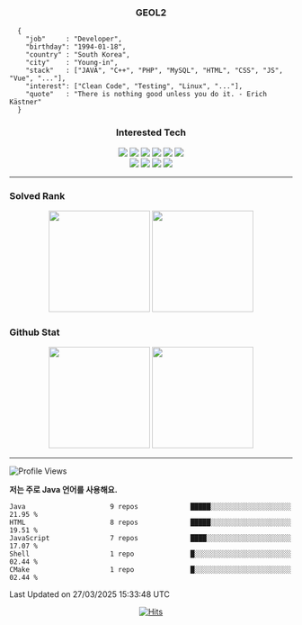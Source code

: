 <div align="center">

  ### GEOL2
</div>

```
  {
    "job"     : "Developer",
    "birthday": "1994-01-18",
    "country" : "South Korea",
    "city"    : "Young-in",
    "stack"   : ["JAVA", "C++", "PHP", "MySQL", "HTML", "CSS", "JS", "Vue", "..."],
    "interest": ["Clean Code", "Testing", "Linux", "..."], 
    "quote"   : "There is nothing good unless you do it. - Erich Kästner"
  }
  ```
  
<div align="center">
  
  ### Interested Tech
  
  <img src="https://img.shields.io/badge/Laravel-F05340?style=flat-square&logo=Laravel&logoColor=white">
  <img src="https://img.shields.io/badge/SpringBoot-6DB33F?style=flat-square&logo=SpringBoot&logoColor=white">
  <img src="https://img.shields.io/badge/-NestJs-ea2845?style=flat-square&logo=nestjs&logoColor=white">
  <img src="https://img.shields.io/badge/Express-000000?style=flat-square&logo=Express&logoColor=white">
  <img src="https://img.shields.io/badge/Three.js-000000?style=flat-square&logo=Three.js&logoColor=white">
  <img src="https://img.shields.io/badge/OpenAI-%23412991?style=flat-square&logo=openai&logoColor=white">
  <br>
  <img src="https://img.shields.io/badge/Java-ED8B00?style=flat-square&logo=openjdk&logoColor=white">
  <img src="https://img.shields.io/badge/JavaScript-F7DF1E?style=flat-square&logo=JavaScript&logoColor=black">
  <img src="https://img.shields.io/badge/TypeScript-007acc?style=flat-square&logo=TypeScript&logoColor=black">
  <img src="https://img.shields.io/badge/MySQL-4479A1?style=flat-square&logo=mysql&logoColor=white"><br>

</div>

------------

  ### Solved Rank
  
  <div align="center">
    <img height="180em" src="https://mazassumnida.wtf/api/v2/generate_badge?boj=geol2">
    <img height="180em" src="https://leetcard.jacoblin.cool/Geol2?theme=light&font=Gugi&border=0&radius=20">
  </div>
  
  ### Github Stat 
  <div align="center">
    <img height="180em" src="https://github-readme-stats-git-masterrstaa-rickstaa.vercel.app/api?username=geol2&show_icons=true&theme=dark">
    <img height="180em" src="https://github-readme-stats-git-masterrstaa-rickstaa.vercel.app/api/top-langs/?username=geol2&show_icons=true&hide=css,scss,html&layout=compact&theme=dark&count_private=true&langs_count=8">
  </div>
  
------------
<!--START_SECTION:waka-->
![Profile Views](http://img.shields.io/badge/Profile%20Views-11-blue)

**저는 주로 Java 언어를 사용해요.** 

```text
Java                     9 repos             █████░░░░░░░░░░░░░░░░░░░░   21.95 % 
HTML                     8 repos             █████░░░░░░░░░░░░░░░░░░░░   19.51 % 
JavaScript               7 repos             ████░░░░░░░░░░░░░░░░░░░░░   17.07 % 
Shell                    1 repo              █░░░░░░░░░░░░░░░░░░░░░░░░   02.44 % 
CMake                    1 repo              █░░░░░░░░░░░░░░░░░░░░░░░░   02.44 % 
```




 Last Updated on 27/03/2025 15:33:48 UTC
<!--END_SECTION:waka-->

<div align="center">
  
  [![Hits](https://hits.seeyoufarm.com/api/count/incr/badge.svg?url=https%3A%2F%2Fgithub.com%2Fgeol2&count_bg=%2379C83D&title_bg=%23555555&icon=myspace.svg&icon_color=%23E7E7E7&title=hits&edge_flat=false)](https://hits.seeyoufarm.com)
  
</div>

<!--
**Geol2/Geol2** is a ✨ _special_ ✨ repository because its `README.md` (this file) appears on your GitHub profile.

Here are some ideas to get you started:
- 🔭 I’m currently working on ...
- 🌱 I’m currently learning ...
- 👯 I’m looking to collaborate on ...
- 🤔 I’m looking for help with ...
- 💬 Ask me about ...
- 📫 How to reach me: ...
- 😄 Pronouns: ...
- ⚡ Fun fact: ...
-->
